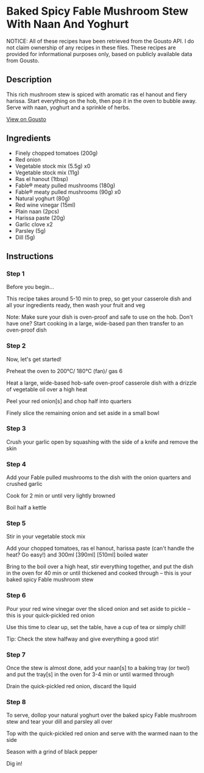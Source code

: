# Baked Spicy Fable Mushroom Stew With Naan And Yoghurt 

NOTICE: All of these recipes have been retrieved from the Gousto API. I do not claim ownership of any recipes in these files. These recipes are provided for informational purposes only, based on publicly available data from Gousto.

## Description

This rich mushroom stew is spiced with aromatic ras el hanout and fiery harissa. Start everything on the hob, then pop it in the oven to bubble away. Serve with naan, yoghurt and a sprinkle of herbs.

[View on Gousto](https://www.gousto.co.uk/recipes/cookbook/baked-spicy-fable-mushroom-stew-with-naan-and-yoghurt)

## Ingredients

- Finely chopped tomatoes (200g)
- Red onion
- Vegetable stock mix (5.5g) x0
- Vegetable stock mix (11g)
- Ras el hanout (1tbsp)
- Fable® meaty pulled mushrooms (180g)
- Fable® meaty pulled mushrooms (90g) x0
- Natural yoghurt (80g)
- Red wine vinegar (15ml)
- Plain naan (2pcs)
- Harissa paste (20g)
- Garlic clove x2
- Parsley (5g)
- Dill (5g)

## Instructions


### Step 1

Before you begin...

This recipe takes around 5-10 min<span class="text-danger"> </span>to prep, so get your casserole dish and all your ingredients ready, then wash your fruit and veg

Note: Make sure your dish is oven-proof and safe to use on the hob. Don't have one? Start cooking in a large, wide-based pan then transfer to an oven-proof dish


### Step 2

Now, let's get started!

Preheat the oven to 200°C/ 180°C (fan)/ gas 6

Heat a large, wide-based hob-safe oven-proof casserole dish with a drizzle of vegetable oil over a high heat

Peel your red onion[s]<span class="text-danger"> </span>and chop half into quarters

Finely slice the remaining onion and set aside in a small bowl


### Step 3

Crush your garlic open by squashing with the side of a knife and remove the skin


### Step 4

Add your Fable pulled mushrooms to the dish with the onion quarters and crushed garlic

Cook for 2 min or until very lightly browned

Boil half a kettle


### Step 5

Stir in your vegetable stock mix

Add your chopped tomatoes, ras el hanout, harissa paste (can't handle the heat? Go easy!) and 300ml <span class="text-purple">[390ml] </span><span class="text-danger">[510ml]</span> boiled water

Bring to the boil over a high heat, stir everything together, and put the dish in the oven for 40 min or until thickened and cooked through – this is your baked spicy Fable mushroom stew


### Step 6

Pour your red wine vinegar over the sliced onion and set aside to pickle – this is your quick-pickled red onion

Use this time to clear up, set the table, have a cup of tea or simply chill!

Tip: Check the stew halfway and give everything a good stir!


### Step 7

Once the stew is almost done, add your naan[s] to a baking tray (or two!) and put the tray[s] in the oven for 3-4 min or until warmed through

Drain the quick-pickled red onion, discard the liquid

### Step 8

To serve, dollop your natural yoghurt over the baked spicy Fable mushroom stew and tear your dill and parsley all over

Top with the quick-pickled red onion and serve with the warmed naan to the side

Season with a grind of black pepper

Dig in!

